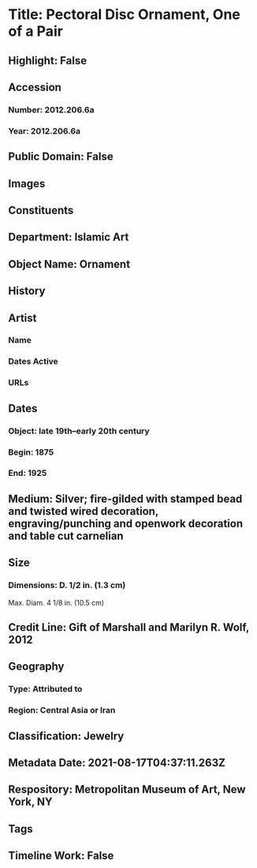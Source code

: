# Title: Pectoral Disc Ornament, One of a Pair
## Highlight: False
## Accession
### Number: 2012.206.6a
### Year: 2012.206.6a
## Public Domain: False
## Images
## Constituents
## Department: Islamic Art
## Object Name: Ornament
## History
## Artist
### Name
### Dates Active
### URLs
## Dates
### Object: late 19th–early 20th century
### Begin: 1875
### End: 1925
## Medium: Silver; fire-gilded with stamped bead and twisted wired decoration, engraving/punching and openwork decoration and table cut carnelian
## Size
### Dimensions: D. 1/2 in. (1.3 cm)
Max. Diam. 4 1/8 in. (10.5 cm)
## Credit Line: Gift of Marshall and Marilyn R. Wolf, 2012
## Geography
### Type: Attributed to
### Region: Central Asia or Iran
## Classification: Jewelry
## Metadata Date: 2021-08-17T04:37:11.263Z
## Respository: Metropolitan Museum of Art, New York, NY
## Tags
## Timeline Work: False